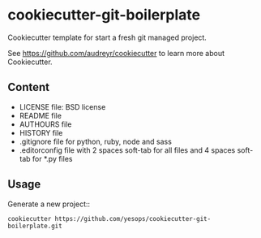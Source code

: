 cookiecutter-git-boilerplate
============================

Cookiecutter template for start a fresh git managed project.

See https://github.com/audreyr/cookiecutter to learn more about Cookiecutter.

Content
-------

* LICENSE file: BSD license
* README file
* AUTHOURS file
* HISTORY file
* .gitignore file for python, ruby, node and sass
* .editorconfig file with 2 spaces soft-tab for all files and 4 spaces soft-tab for *.py files

Usage
-----

Generate a new project::

    cookiecutter https://github.com/yesops/cookiecutter-git-boilerplate.git
